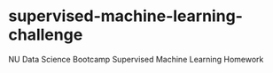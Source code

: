 # supervised-machine-learning-challenge
NU Data Science Bootcamp Supervised Machine Learning Homework
